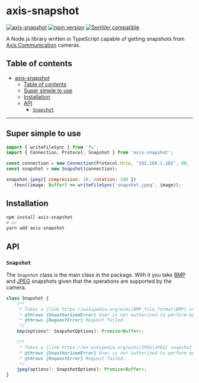 # axis-snapshot

[![axis-snapshot](https://github.com/FantasticFiasco/axis-js/actions/workflows/axis-snapshot.yml/badge.svg)](https://github.com/FantasticFiasco/axis-js/actions/workflows/axis-snapshot.yml)
[![npm version](https://img.shields.io/npm/v/axis-snapshot.svg)](https://www.npmjs.com/package/axis-snapshot)
[![SemVer compatible](https://img.shields.io/badge/%E2%9C%85-SemVer%20compatible-blue)](https://semver.org/)

A Node.js library written in TypeScript capable of getting snapshots from [Axis Communication](http://www.axis.com) cameras.

## Table of contents

- [axis-snapshot](#axis-snapshot)
  - [Table of contents](#table-of-contents)
  - [Super simple to use](#super-simple-to-use)
  - [Installation](#installation)
  - [API](#api)
    - [`Snapshot`](#snapshot)

---

## Super simple to use

```javascript
import { writeFileSync } from 'fs';
import { Connection, Protocol, Snapshot } from 'axis-snapshot';

const connection = new Connection(Protocol.Http, '192.168.1.102', 80, 'root', '32naJzkJdZ!7*HK&Dz');
const snapshot = new Snapshot(connection);

snapshot.jpeg({ compression: 20, rotation: 180 })
  .then((image: Buffer) => writeFileSync('snapshot.jpeg', image));
```

## Installation

```sh
npm install axis-snapshot
# or
yarn add axis-snapshot
```

## API

### `Snapshot`

The `Snapshot` class is the main class in the package. With it you take [BMP](https://wikipedia.org/wiki/BMP_file_format) and [JPEG](https://en.wikipedia.org/wiki/JPEG) snapshots given that the operations are supported by the camera.

```javascript
class Snapshot {
    /**
     * Takes a {link https://wikipedia.org/wiki/BMP_file_format|BMP} snapshot from the camera.
     * @throws {UnauthorizedError} User is not authorized to perform operation.
     * @throws {RequestError} Request failed.
     */
    bmp(options?: SnapshotOptions): Promise<Buffer>;

    /**
     * Takes a {link https://en.wikipedia.org/wiki/JPEG|JPEG} snapshot from the camera.
     * @throws {UnauthorizedError} User is not authorized to perform operation.
     * @throws {RequestError} Request failed.
     */
    jpeg(options?: SnapshotOptions): Promise<Buffer>;
}
```
